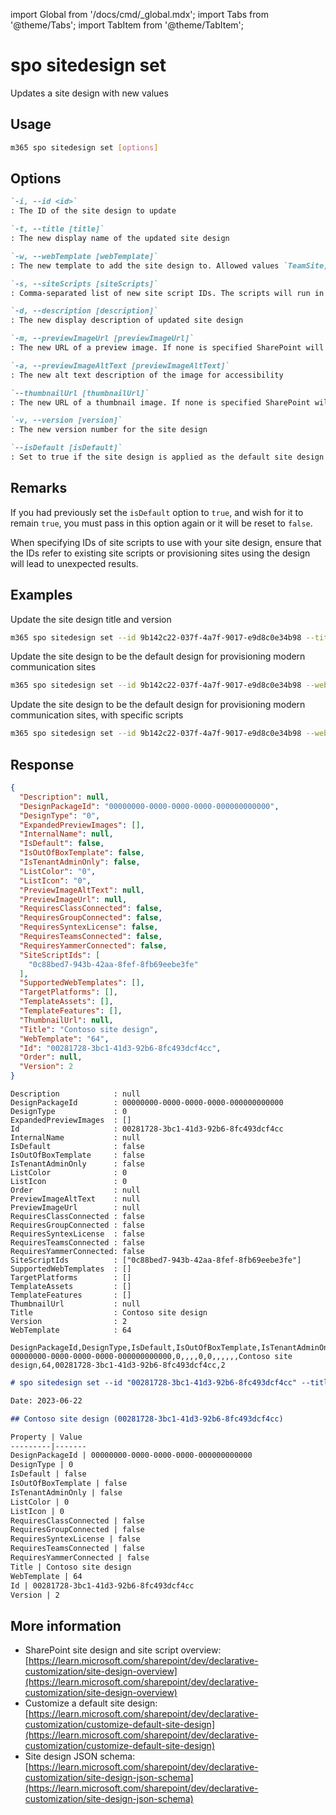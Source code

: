 <!-- DISCLAIMER: All secrets, passwords, and sensitive values in this document are examples only and not real credentials. -->
import Global from '/docs/cmd/_global.mdx';
import Tabs from '@theme/Tabs';
import TabItem from '@theme/TabItem';

# spo sitedesign set

Updates a site design with new values

## Usage

```sh
m365 spo sitedesign set [options]
```

## Options

```md definition-list
`-i, --id <id>`
: The ID of the site design to update

`-t, --title [title]`
: The new display name of the updated site design

`-w, --webTemplate [webTemplate]`
: The new template to add the site design to. Allowed values `TeamSite,CommunicationSite`

`-s, --siteScripts [siteScripts]`
: Comma-separated list of new site script IDs. The scripts will run in the order listed

`-d, --description [description]`
: The new display description of updated site design

`-m, --previewImageUrl [previewImageUrl]`
: The new URL of a preview image. If none is specified SharePoint will use a generic image

`-a, --previewImageAltText [previewImageAltText]`
: The new alt text description of the image for accessibility

`--thumbnailUrl [thumbnailUrl]`
: The new URL of a thumbnail image. If none is specified SharePoint will use a generic image

`-v, --version [version]`
: The new version number for the site design

`--isDefault [isDefault]`
: Set to true if the site design is applied as the default site design
```

<Global />

## Remarks

If you had previously set the `isDefault` option to `true`, and wish for it to remain `true`, you must pass in this option again or it will be reset to `false`.

When specifying IDs of site scripts to use with your site design, ensure that the IDs refer to existing site scripts or provisioning sites using the design will lead to unexpected results.

## Examples

Update the site design title and version

```sh
m365 spo sitedesign set --id 9b142c22-037f-4a7f-9017-e9d8c0e34b98 --title "Contoso site design" --version 2
```

Update the site design to be the default design for provisioning modern communication sites

```sh
m365 spo sitedesign set --id 9b142c22-037f-4a7f-9017-e9d8c0e34b98 --webTemplate CommunicationSite  --isDefault true
```


Update the site design to be the default design for provisioning modern communication sites, with specific scripts

```sh
m365 spo sitedesign set --id 9b142c22-037f-4a7f-9017-e9d8c0e34b98 --webTemplate CommunicationSite  --isDefault true --siteScripts "19b0e1b2-e3d1-473f-9394-f08c198ef43e,b2307a39-e878-458b-bc90-03bc578531d6"
```

## Response

<Tabs>
  <TabItem value="JSON">

  ```json
  {
    "Description": null,
    "DesignPackageId": "00000000-0000-0000-0000-000000000000",
    "DesignType": "0",
    "ExpandedPreviewImages": [],
    "InternalName": null,
    "IsDefault": false,
    "IsOutOfBoxTemplate": false,
    "IsTenantAdminOnly": false,
    "ListColor": "0",
    "ListIcon": "0",
    "PreviewImageAltText": null,
    "PreviewImageUrl": null,
    "RequiresClassConnected": false,
    "RequiresGroupConnected": false,
    "RequiresSyntexLicense": false,
    "RequiresTeamsConnected": false,
    "RequiresYammerConnected": false,
    "SiteScriptIds": [
      "0c88bed7-943b-42aa-8fef-8fb69eebe3fe"
    ],
    "SupportedWebTemplates": [],
    "TargetPlatforms": [],
    "TemplateAssets": [],
    "TemplateFeatures": [],
    "ThumbnailUrl": null,
    "Title": "Contoso site design",
    "WebTemplate": "64",
    "Id": "00281728-3bc1-41d3-92b6-8fc493dcf4cc",
    "Order": null,
    "Version": 2
  }
  ```

  </TabItem>
  <TabItem value="Text">

  ```text
  Description            : null
  DesignPackageId        : 00000000-0000-0000-0000-000000000000
  DesignType             : 0
  ExpandedPreviewImages  : []
  Id                     : 00281728-3bc1-41d3-92b6-8fc493dcf4cc
  InternalName           : null
  IsDefault              : false
  IsOutOfBoxTemplate     : false
  IsTenantAdminOnly      : false
  ListColor              : 0
  ListIcon               : 0
  Order                  : null
  PreviewImageAltText    : null
  PreviewImageUrl        : null
  RequiresClassConnected : false
  RequiresGroupConnected : false
  RequiresSyntexLicense  : false
  RequiresTeamsConnected : false
  RequiresYammerConnected: false
  SiteScriptIds          : ["0c88bed7-943b-42aa-8fef-8fb69eebe3fe"]
  SupportedWebTemplates  : []
  TargetPlatforms        : []
  TemplateAssets         : []
  TemplateFeatures       : []
  ThumbnailUrl           : null
  Title                  : Contoso site design
  Version                : 2
  WebTemplate            : 64
  ```

  </TabItem>
  <TabItem value="CSV">

  ```csv
  DesignPackageId,DesignType,IsDefault,IsOutOfBoxTemplate,IsTenantAdminOnly,ListColor,ListIcon,RequiresClassConnected,RequiresGroupConnected,RequiresSyntexLicense,RequiresTeamsConnected,RequiresYammerConnected,Title,WebTemplate,Id,Version
  00000000-0000-0000-0000-000000000000,0,,,,0,0,,,,,,Contoso site design,64,00281728-3bc1-41d3-92b6-8fc493dcf4cc,2
  ```

  </TabItem>
  <TabItem value="Markdown">

  ```md
  # spo sitedesign set --id "00281728-3bc1-41d3-92b6-8fc493dcf4cc" --title "Contoso site design" --version "2"

  Date: 2023-06-22

  ## Contoso site design (00281728-3bc1-41d3-92b6-8fc493dcf4cc)

  Property | Value
  ---------|-------
  DesignPackageId | 00000000-0000-0000-0000-000000000000
  DesignType | 0
  IsDefault | false
  IsOutOfBoxTemplate | false
  IsTenantAdminOnly | false
  ListColor | 0
  ListIcon | 0
  RequiresClassConnected | false
  RequiresGroupConnected | false
  RequiresSyntexLicense | false
  RequiresTeamsConnected | false
  RequiresYammerConnected | false
  Title | Contoso site design
  WebTemplate | 64
  Id | 00281728-3bc1-41d3-92b6-8fc493dcf4cc
  Version | 2
  ```

  </TabItem>
</Tabs>

## More information

- SharePoint site design and site script overview: [https://learn.microsoft.com/sharepoint/dev/declarative-customization/site-design-overview](https://learn.microsoft.com/sharepoint/dev/declarative-customization/site-design-overview)
- Customize a default site design: [https://learn.microsoft.com/sharepoint/dev/declarative-customization/customize-default-site-design](https://learn.microsoft.com/sharepoint/dev/declarative-customization/customize-default-site-design)
- Site design JSON schema: [https://learn.microsoft.com/sharepoint/dev/declarative-customization/site-design-json-schema](https://learn.microsoft.com/sharepoint/dev/declarative-customization/site-design-json-schema)
